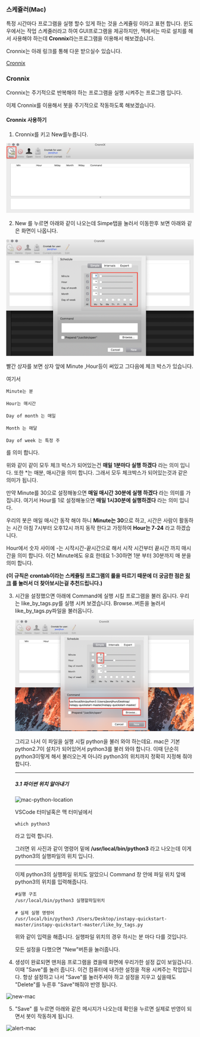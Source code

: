 ### 스케쥴러(Mac)

특정 시간마다 프로그램을 실행 할수 있게 하는 것을 스케쥴링 이라고 표현 합니다. 
윈도우에서는 작업 스케줄러라고 하여 GUI프로그램을 제공하지만, 맥에서는 따로 설치를 해서 사용해야 하는데 **Cronnix**라는프로그램을 이용해서 해보겠습니다.

Cronnix는 아래 링크를 통해 다운 받으실수 있습니다. 

[Cronnix](./src/Cronnix.3.0.2.app.zip)



### Cronnix 

Cronnix는 주기적으로 반복해야 하는 프로그램을 실행 시켜주는 프로그램 입니다.

이제 Cronnix를 이용해서 봇을 주기적으로 작동하도록 해보겠습니다.

#### Cronnix 사용하기

1. Cronnix를 키고 New를누릅니다. 

![c1](src/c1.png)



2. New 를 누르면 아래와 같이 나오는데 Simpe탭을 눌러서 이동한후 보면 아래와 같은 화면이 나옵니다.

![c2](src/c2.png)

빨간 상자를 보면 상자 앞에 Minute ,Hour등이 써있고 그다음에 체크 박스가 있습니다. 

여기서 

```
Minute는 분

Hour는 매시간

Day of month 는 매일

Month 는 매달

Day of week 는 특정 주
```

를 의미 합니다.

위와 같이 같이 모두 체크 박스가 되어있는건 **매일 1분마다 실행 하겠다** 라는 의미 입니다. 
또한 *는 매분, 매시간을 의미 합니다. 그래서 모두 체크박스가 되어있는것과 같은 의미가 됩니다.

만약 Minute를 30으로 설정해놓으면 **매일 매시간 30분에 실행 하겠다** 라는 의미를 가집니다.
여기서 Hour를 1로 설정해놓으면 **매일 1시30분에 실행하겠다** 라는 의미 입니다.

우리의 봇은 매일 매시간 동작 해야 하니 **Minute는 30**으로 하고, 시간은 사람이 활동하는 시간 아침 7시부터 오후12시 까지 동작 한다고 가정하여 **Hour는 7-24** 라고 하겠습니다.

 Hour에서 숫자 사이에 -는 시작시간-끝시간으로 해서 시작 시간부터 끝시간 까지 매시간을 의미 합니다. 
이건 Minute에도 유효 한데요 1-30하면 1분 부터 30분까지 매 분을 의미 합니다. 

**(이 규칙은 crontab이라는 스케쥴링 프로그램의 룰을 따르기 때문에 더 궁금한 점은 [링크](https://jdm.kr/blog/2) 를 눌러서 더 찾아보시는걸 추천드립니다.)**

3. 시간을 설정했으면 아래에 Command에 실행 시킬 프로그램을 불러 옵니다. 우리는 like_by_tags.py를 실행 시켜 보겠습니다. Browse..버튼을 눌러서 like_by_tags.py파일을 불러옵니다.

   ![c3](src/c3.png)

   그리고 나서 이 파일을 실행 시킬 python을 불러 와야 하는데요. mac은 기본 python2.7이 설치가 되어있어서 python3를 불러 와야 합니다. 이때 단순히 python3이렇게 해서 불러오는게 아니라 python3의 위치까지 정확히 지정해 줘야 합니다.

   ---

   ##### 3.1 파이썬 위치 알아내기

   ![mac-python-location](/Users/jeonjihun/Desktop/project/pyinsta/src/mac-python-location.png)

   VSCode 터미널혹은 맥 터미널에서 

   ```
   which python3
   ```

   라고 입력 합니다.

   그러면 위 사진과 같이 명령어 밑에 **/usr/local/bin/python3** 라고 나오는데 이게 python3의 실행파일의 위치 입니다.

   ---

   이제 python3의 실행파일 위치도 알았으니 Command 창 안에 파일 위치 앞에 python3의 위치를 입력해줍니다. 

   ```
   #실행 구조
   /usr/local/bin/python3 실행할파일위치
    
   # 실제 실행 명령어
   /usr/local/bin/python3 /Users/Desktop/instapy-quickstart-master/instapy-quickstart-master/like_by_tags.py
   ```

   위와 같이 입력을 해줍니다. 실행파일 위치의 경우 하시는 분 마다 다를 것입니다.

   모든 설정을 다했으면 "New"버튼을 눌러줍니다.

   

4. 생성이 완료되면 맨처음 프로그램을 켰을때 화면에 우리가한 설정 값이 보일겁니다. 이때 "Save"를 눌러 줍니다. 이건 컴퓨터에 내가한 설정을 적용 시켜주는 작업입니다. 항상 설정하고 나서 "Save"를 눌러주셔야 하고 설정을 지우고 싶을때도 "Delete"를 누른후 "Save"해줘야 반영 됩니다.

![new-mac](/Users/jeonjihun/Desktop/project/pyinsta/src/new-mac.png)



5. "Save" 를 누르면 아래와 같은 메시지가 나오는데 확인을 누르면 실제로 반영이 되면서 봇이 작동하게 됩니다.

![alert-mac](/Users/jeonjihun/Desktop/project/pyinsta/src/alert-mac.png)